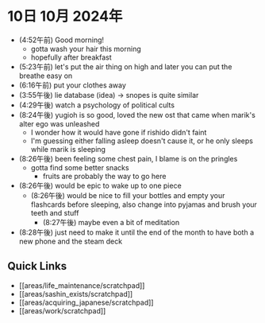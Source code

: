 # 10日 10月 2024年
- (4:52午前) Good morning!
  - gotta wash your hair this morning
  - hopefully after breakfast
- (5:23午前) let's put the air thing on high and later you can put the breathe easy on
- (6:16午前) put your clothes away
- (3:55午後) lie database (idea) -> snopes is quite similar
- (4:29午後) watch a psychology of political cults
- (8:24午後) yugioh is so good, loved the new ost that came when marik's alter ego was unleashed
  - I wonder how it would have gone if rishido didn't faint
  - I'm guessing either falling asleep doesn't cause it, or he only sleeps while marik is sleeping
- (8:26午後) been feeling some chest pain, I blame is on the pringles
  - gotta find some better snacks
    - fruits are probably the way to go here
- (8:26午後) would be epic to wake up to one piece
  - (8:26午後) would be nice to fill your bottles and empty your flashcards before sleeping, also change into pyjamas and brush your teeth and stuff
    - (8:27午後) maybe even a bit of meditation
- (8:28午後) just need to make it until the end of the month to have both a new phone and the steam deck










 



## Quick Links
- [[areas/life_maintenance/scratchpad]]
- [[areas/sashin_exists/scratchpad]]
- [[areas/acquiring_japanese/scratchpad]]
- [[areas/work/scratchpad]]
